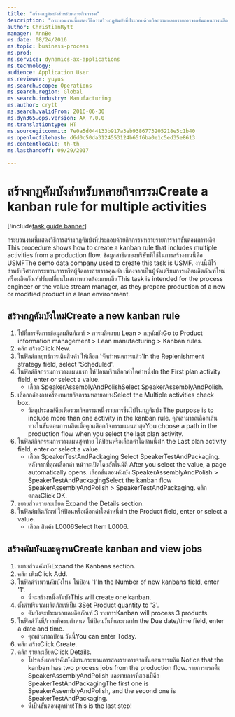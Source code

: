 ```yaml
--- 
title: "สร้างกฎคัมบังสำหรับหลายกิจกรรม"
description: "กระบวนงานนี้แสดงวิธีการสร้างกฎคัมบังที่ประกอบด้วยกิจกรรมหลายรายการจากขั้นตอนการผลิต "
author: ChristianRytt
manager: AnnBe
ms.date: 08/24/2016
ms.topic: business-process
ms.prod: 
ms.service: dynamics-ax-applications
ms.technology: 
audience: Application User
ms.reviewer: yuyus
ms.search.scope: Operations
ms.search.region: Global
ms.search.industry: Manufacturing
ms.author: crytt
ms.search.validFrom: 2016-06-30
ms.dyn365.ops.version: AX 7.0.0
ms.translationtype: HT
ms.sourcegitcommit: 7e0a5d044133b917a3eb9386773205218e5c1b40
ms.openlocfilehash: d6d0c50da3124553124b65f6ba0e1c5ed35e8613
ms.contentlocale: th-th
ms.lasthandoff: 09/29/2017

---
```

# <a name="create-a-kanban-rule-for-multiple-activities"></a><span data-ttu-id="b7664-103">สร้างกฎคัมบังสำหรับหลายกิจกรรม</span><span class="sxs-lookup"><span data-stu-id="b7664-103">Create a kanban rule for multiple activities</span></span>

[!include[task guide banner](../../includes/task-guide-banner.md)]

<span data-ttu-id="b7664-104">กระบวนงานนี้แสดงวิธีการสร้างกฎคัมบังที่ประกอบด้วยกิจกรรมหลายรายการจากขั้นตอนการผลิต </span><span class="sxs-lookup"><span data-stu-id="b7664-104">This procedure shows how to create a kanban rule that includes multiple activities from a production flow.</span></span> <span data-ttu-id="b7664-105">ข้อมูลสาธิตของบริษัทที่ใช้ในการสร้างงานนี้คือ USMF</span><span class="sxs-lookup"><span data-stu-id="b7664-105">The demo data company used to create this task is USMF.</span></span> <span data-ttu-id="b7664-106">งานนี้มีไว้สำหรับวิศวกรกระบวนการหรือผู้จัดการสายธารคุณค่า เนื่องจากเป็นผู้จัดเตรียมการผลิตผลิตภัณฑ์ใหม่หรือผลิตภัณฑ์ปรับเปลี่ยนในสภาพแวดล้อมแบบลีน</span><span class="sxs-lookup"><span data-stu-id="b7664-106">This task is intended for the process engineer or the value stream manager, as they prepare production of a new or modified product in a lean environment.</span></span>


## <a name="create-a-new-kanban-rule"></a><span data-ttu-id="b7664-107">สร้างกฎคัมบังใหม่</span><span class="sxs-lookup"><span data-stu-id="b7664-107">Create a new kanban rule</span></span>
1. <span data-ttu-id="b7664-108">ไปที่การจัดการข้อมูลผลิตภัณฑ์ > การผลิตแบบ Lean > กฏคัมบัง</span><span class="sxs-lookup"><span data-stu-id="b7664-108">Go to Product information management > Lean manufacturing > Kanban rules.</span></span>
2. <span data-ttu-id="b7664-109">คลิก สร้าง</span><span class="sxs-lookup"><span data-stu-id="b7664-109">Click New.</span></span>
3. <span data-ttu-id="b7664-110">ในฟิลด์กลยุทธ์การเติมสินค้า ให้เลือก 'จัดกำหนดการแล้ว'</span><span class="sxs-lookup"><span data-stu-id="b7664-110">In the Replenishment strategy field, select 'Scheduled'.</span></span>
4. <span data-ttu-id="b7664-111">ในฟิลด์กิจกรรมการวางแผนแรก ให้ป้อนหรือเลือกค่าใดค่าหนึ่ง</span><span class="sxs-lookup"><span data-stu-id="b7664-111">In the First plan activity field, enter or select a value.</span></span>
    * <span data-ttu-id="b7664-112">เลือก SpeakerAssemblyAndPolish</span><span class="sxs-lookup"><span data-stu-id="b7664-112">Select SpeakerAssemblyAndPolish.</span></span>  
5. <span data-ttu-id="b7664-113">เลือกกล่องกาเครื่องหมายกิจกรรมหลายอย่าง</span><span class="sxs-lookup"><span data-stu-id="b7664-113">Select the Multiple activities check box.</span></span>
    * <span data-ttu-id="b7664-114">วัตถุประสงค์คือเพื่อรวมกิจกรรมหนึ่งรายการขึ้นไปในกฎคัมบัง </span><span class="sxs-lookup"><span data-stu-id="b7664-114">The purpose is to include more than one activity in the kanban rule.</span></span> <span data-ttu-id="b7664-115">คุณสามารถเลือกเส้นทางในขั้นตอนการผลิตเมื่อคุณเลือกกิจกรรมแผนล่าสุด</span><span class="sxs-lookup"><span data-stu-id="b7664-115">You choose a path in the production flow when you select the last plan activity.</span></span>  
6. <span data-ttu-id="b7664-116">ในฟิลด์กิจกรรมการวางแผนสุดท้าย ให้ป้อนหรือเลือกค่าใดค่าหนึ่ง</span><span class="sxs-lookup"><span data-stu-id="b7664-116">In the Last plan activity field, enter or select a value.</span></span>
    * <span data-ttu-id="b7664-117">เลือก SpeakerTestAndPackaging </span><span class="sxs-lookup"><span data-stu-id="b7664-117">Select SpeakerTestAndPackaging.</span></span> <span data-ttu-id="b7664-118">หลังจากที่คุณเลือกค่า หน้าจะเปิดโดยอัตโนมัติ </span><span class="sxs-lookup"><span data-stu-id="b7664-118">After you select the value, a page automatically opens.</span></span> <span data-ttu-id="b7664-119">เลือกขั้นตอนคัมบัง SpeakerAssemblyAndPolish > SpeakerTestAndPackaging</span><span class="sxs-lookup"><span data-stu-id="b7664-119">Select the kanban flow SpeakerAssemblyAndPolish > SpeakerTestAndPackaging.</span></span> <span data-ttu-id="b7664-120">คลิก ตกลง</span><span class="sxs-lookup"><span data-stu-id="b7664-120">Click OK.</span></span>  
7. <span data-ttu-id="b7664-121">ขยายส่วนรายละเอียด </span><span class="sxs-lookup"><span data-stu-id="b7664-121">Expand the Details section.</span></span>
8. <span data-ttu-id="b7664-122">ในฟิลด์ผลิตภัณฑ์ ให้ป้อนหรือเลือกค่าใดค่าหนึ่ง</span><span class="sxs-lookup"><span data-stu-id="b7664-122">In the Product field, enter or select a value.</span></span>
    * <span data-ttu-id="b7664-123">เลือก สินค้า L0006</span><span class="sxs-lookup"><span data-stu-id="b7664-123">Select Item L0006.</span></span>  

## <a name="create-kanban-and-view-jobs"></a><span data-ttu-id="b7664-124">สร้างคัมบังและดูงาน</span><span class="sxs-lookup"><span data-stu-id="b7664-124">Create kanban and view jobs</span></span>
1. <span data-ttu-id="b7664-125">ขยายส่วนคัมบัง</span><span class="sxs-lookup"><span data-stu-id="b7664-125">Expand the Kanbans section.</span></span>
2. <span data-ttu-id="b7664-126">คลิก เพิ่ม</span><span class="sxs-lookup"><span data-stu-id="b7664-126">Click Add.</span></span>
3. <span data-ttu-id="b7664-127">ในฟิลด์จำนวนคัมบังใหม่ ให้ป้อน '1'</span><span class="sxs-lookup"><span data-stu-id="b7664-127">In the Number of new kanbans field, enter '1'.</span></span>
    * <span data-ttu-id="b7664-128">นี่จะสร้างหนึ่งคัมบัง</span><span class="sxs-lookup"><span data-stu-id="b7664-128">This will create one kanban.</span></span>  
4. <span data-ttu-id="b7664-129">ตั้งค่าปริมาณผลิตภัณฑ์เป็น 3</span><span class="sxs-lookup"><span data-stu-id="b7664-129">Set Product quantity to '3'.</span></span>
    * <span data-ttu-id="b7664-130">คัมบังจะประมวลผลผลิตภัณฑ์ 3 รายการ</span><span class="sxs-lookup"><span data-stu-id="b7664-130">Kanban will process 3 products.</span></span>  
5. <span data-ttu-id="b7664-131">ในฟิลด์วันที่/เวลาที่ครบกำหนด ให้ป้อนวันที่และเวลา</span><span class="sxs-lookup"><span data-stu-id="b7664-131">In the Due date/time field, enter a date and time.</span></span>
    * <span data-ttu-id="b7664-132">คุณสามารถป้อน วันนี้</span><span class="sxs-lookup"><span data-stu-id="b7664-132">You can enter Today.</span></span>  
6. <span data-ttu-id="b7664-133">คลิก สร้าง</span><span class="sxs-lookup"><span data-stu-id="b7664-133">Click Create.</span></span>
7. <span data-ttu-id="b7664-134">คลิก รายละเอียด</span><span class="sxs-lookup"><span data-stu-id="b7664-134">Click Details.</span></span>
    * <span data-ttu-id="b7664-135">โปรดสังเกตว่าคัมบังมีงานกระบวนการสองรายการจากขั้นตอนการผลิต </span><span class="sxs-lookup"><span data-stu-id="b7664-135">Notice that the kanban has two process jobs from the production flow.</span></span> <span data-ttu-id="b7664-136">รายการแรกคือ SpeakerAssemblyAndPolish และรายการที่สองเป็คือ SpeakerTestAndPackaging</span><span class="sxs-lookup"><span data-stu-id="b7664-136">The first one is SpeakerAssemblyAndPolish, and the second one is SpeakerTestAndPackaging.</span></span>  
    * <span data-ttu-id="b7664-137">นี่เป็นขั้นตอนสุดท้าย!</span><span class="sxs-lookup"><span data-stu-id="b7664-137">This is the last step!</span></span>  


